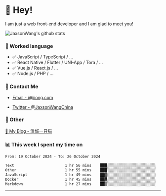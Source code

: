 # 👋 Hey!

I am just a web front-end developer and I am glad to meet you!

![JaxsonWang's github stats](https://github-readme-stats.vercel.app/api?username=JaxsonWang&&show_icons=true&&title_color=1abc9c&&icon_color=1abc9c)


### 📝 Worked language

- ✅ JavaScript / TypeScript / ...
- ✅ React Native / Flutter / UNI-App / Tora / ...
- ✅ Vue.js / React.js / ...
- ✅ Node.js / PHP / ...

### 📮 Contact Me

- [Email - i@iiong.com](mailto:i@iiong.com)

- [Twitter - @JaxsonWangChina](https://twitter.com/JaxsonWangChina)

### 🤪 Other

[📌 My Blog - 淮城一只猫](https://iiong.com)

### 📊 This week I spent my time on

<!--START_SECTION:waka-->

```txt
From: 19 October 2024 - To: 26 October 2024

Text                       1 hr 56 mins    ███░░░░░░░░░░░░░░░░░░░░░░   11.95 %
Other                      1 hr 55 mins    ███░░░░░░░░░░░░░░░░░░░░░░   11.82 %
JavaScript                 1 hr 49 mins    ██▓░░░░░░░░░░░░░░░░░░░░░░   11.21 %
Docker                     1 hr 45 mins    ██▓░░░░░░░░░░░░░░░░░░░░░░   10.83 %
Markdown                   1 hr 27 mins    ██▒░░░░░░░░░░░░░░░░░░░░░░   08.99 %
```

<!--END_SECTION:waka-->

---

